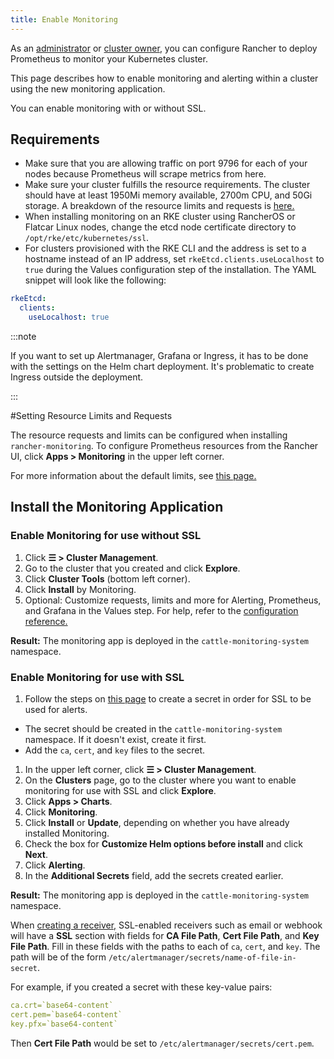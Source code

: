 ```yaml
---
title: Enable Monitoring
---
```


As an [administrator](../../new-user-guides/authentication-permissions-and-global-configuration/manage-role-based-access-control-rbac/global-permissions.md) or [cluster owner](../../new-user-guides/authentication-permissions-and-global-configuration/manage-role-based-access-control-rbac/cluster-and-project-roles.md#cluster-roles), you can configure Rancher to deploy Prometheus to monitor your Kubernetes cluster.

This page describes how to enable monitoring and alerting within a cluster using the new monitoring application.

You can enable monitoring with or without SSL.

## Requirements

- Make sure that you are allowing traffic on port 9796 for each of your nodes because Prometheus will scrape metrics from here.
- Make sure your cluster fulfills the resource requirements. The cluster should have at least 1950Mi memory available, 2700m CPU, and 50Gi storage. A breakdown of the resource limits and requests is [here.](../../../reference-guides/monitoring-v2-configuration/helm-chart-options.md#configuring-resource-limits-and-requests)
- When installing monitoring on an RKE cluster using RancherOS or Flatcar Linux nodes, change the etcd node certificate directory to `/opt/rke/etc/kubernetes/ssl`.
- For clusters provisioned with the RKE CLI and the address is set to a hostname instead of an IP address, set `rkeEtcd.clients.useLocalhost` to `true` during the Values configuration step of the installation. The YAML snippet will look like the following:

```yaml
rkeEtcd:
  clients:
    useLocalhost: true
```

:::note

If you want to set up Alertmanager, Grafana or Ingress, it has to be done with the settings on the Helm chart deployment. It's problematic to create Ingress outside the deployment.

:::

#Setting Resource Limits and Requests

The resource requests and limits can be configured when installing `rancher-monitoring`.  To configure Prometheus resources from the Rancher UI, click **Apps > Monitoring** in the upper left corner.

For more information about the default limits, see [this page.](../../../reference-guides/monitoring-v2-configuration/helm-chart-options.md#configuring-resource-limits-and-requests)

## Install the Monitoring Application

### Enable Monitoring for use without SSL

1.  Click **☰ > Cluster Management**.
1. Go to the cluster that you created and click **Explore**.
1. Click **Cluster Tools** (bottom left corner).
1. Click **Install** by Monitoring.
1. Optional: Customize requests, limits and more for Alerting, Prometheus, and Grafana in the Values step. For help, refer to the [configuration reference.](../../../reference-guides/monitoring-v2-configuration/helm-chart-options.md)

**Result:** The monitoring app is deployed in the `cattle-monitoring-system` namespace.

### Enable Monitoring for use with SSL

1. Follow the steps on [this page](../../new-user-guides/kubernetes-resources-setup/secrets.md) to create a secret in order for SSL to be used for alerts.
 - The secret should be created in the `cattle-monitoring-system` namespace. If it doesn't exist, create it first.
 - Add the `ca`, `cert`, and `key` files to the secret.
1. In the upper left corner, click **☰ > Cluster Management**.
1. On the **Clusters** page, go to the cluster where you want to enable monitoring for use with SSL and click **Explore**.
1. Click **Apps > Charts**.
1. Click **Monitoring**.
1. Click **Install** or **Update**, depending on whether you have already installed Monitoring.
1. Check the box for **Customize Helm options before install** and click **Next**.
1. Click **Alerting**.
1. In the **Additional Secrets** field, add the secrets created earlier.

**Result:** The monitoring app is deployed in the `cattle-monitoring-system` namespace.

When [creating a receiver,](../monitoring-v2-configuration-guides/advanced-configuration/alertmanager.md#creating-receivers-in-the-rancher-ui) SSL-enabled receivers such as email or webhook will have a **SSL** section with fields for **CA File Path**, **Cert File Path**, and **Key File Path**. Fill in these fields with the paths to each of `ca`, `cert`, and `key`. The path will be of the form `/etc/alertmanager/secrets/name-of-file-in-secret`.

For example, if you created a secret with these key-value pairs:

```yaml
ca.crt=`base64-content`
cert.pem=`base64-content`
key.pfx=`base64-content`
```

Then **Cert File Path** would be set to `/etc/alertmanager/secrets/cert.pem`.
